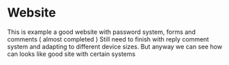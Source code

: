 # Website
This is example a good website with password system, forms and comments ( almost completed ) 
Still need to finish with reply comment system and adapting to different device sizes. But anyway we can see how can looks like good site with certain systems   
